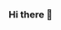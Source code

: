 ### Hi there 👋

<!--
**aktersabina122/aktersabina122** is a ✨ _special_ ✨ repository because its `README.md` (this file) appears on your GitHub profile.

Here are some ideas to get you started:

- 🔭 I’m currently working on DevOps
- 🌱 I’m currently learning Kubernetes
- 👯 I’m looking to collaborate on some Open Source Projects
- 🤔 I’m looking for help with Kubernetes set up in my local computer
- 💬 Ask me about AWS Cloud Practitioner Exam Preparation/Cloud
- 📫 How to reach me: You can reach me at aktersabina122@gmail.com
- 😄 Pronouns: She/her
- ⚡ Fun fact: Love cooking and traveling

